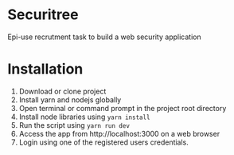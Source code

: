 # Securitree
Epi-use recrutment task to build a web security application

# Installation

1. Download or clone project
2. Install yarn and nodejs globally
3. Open terminal or command prompt in the project root directory
4. Install node libraries using `yarn install`
5. Run the script using `yarn run dev`
6. Access the app from http://localhost:3000 on a web browser 
7. Login using one of the registered users credentials.

